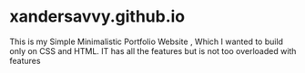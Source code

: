 # xandersavvy.github.io
This is my Simple Minimalistic Portfolio Website , Which I wanted to build only on CSS and HTML. 
IT has all the features but  is not too overloaded with features
